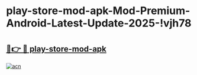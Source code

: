 # play-store-mod-apk-Mod-Premium-Android-Latest-Update-2025-!vjh78

# <h2><a href="https://5yfy3u.esa.edu.pl?title=play-store-mod-apk&ref=vjh78">🔗👉 🔴 play-store-mod-apk</a></h2>

[![acn](https://github.com/user-attachments/assets/0f9c940e-d8b0-45ae-aac7-cd30a18b3e1c)](https://5yfy3u.esa.edu.pl?title=play-store-mod-apk&ref=vjh78)

